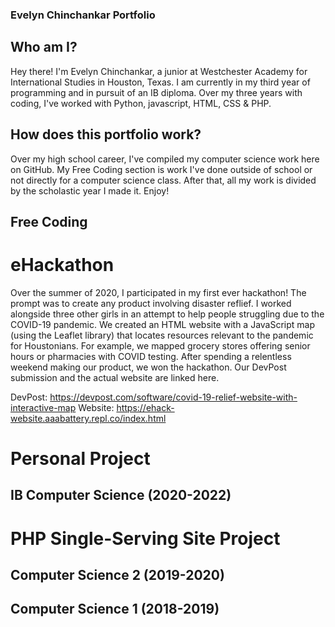 ### Evelyn Chinchankar Portfolio

## Who am I?
Hey there! I'm Evelyn Chinchankar, a junior at Westchester Academy for International Studies in Houston, Texas. I am currently in my third year of programming and in pursuit of an IB diploma. Over my three years with coding, I've worked with Python, javascript, HTML, CSS & PHP. 

## How does this portfolio work?
Over my high school career, I've compiled my computer science work here on GitHub. My Free Coding section is work I've done outside of school or not directly for a computer science class. After that, all my work is divided by the scholastic year I made it. Enjoy!

## Free Coding
# eHackathon
Over the summer of 2020, I participated in my first ever hackathon! The prompt was to create any product involving disaster reflief. I worked alongside three other girls in an attempt to help people struggling due to the COVID-19 pandemic. We created an HTML website with a JavaScript map (using the Leaflet library) that locates resources relevant to the pandemic for Houstonians. For example, we mapped grocery stores offering senior hours or pharmacies with COVID testing. After spending a relentless weekend making our product, we won the hackathon. Our DevPost submission and the actual website are linked here. 

DevPost: https://devpost.com/software/covid-19-relief-website-with-interactive-map
Website: https://ehack-website.aaabattery.repl.co/index.html

# Personal Project


## IB Computer Science (2020-2022)
# PHP Single-Serving Site Project

## Computer Science 2 (2019-2020)

## Computer Science 1 (2018-2019)


<!--
**evelynchinchankar/evelynchinchankar** is a ✨ _special_ ✨ repository because its `README.md` (this file) appears on your GitHub profile.

Here are some ideas to get you started:

- 🔭 I’m currently working on ...
- 🌱 I’m currently learning ...
- 👯 I’m looking to collaborate on ...
- 🤔 I’m looking for help with ...
- 💬 Ask me about ...
- 📫 How to reach me: ...
- 😄 Pronouns: ...
- ⚡ Fun fact: ...
-->
